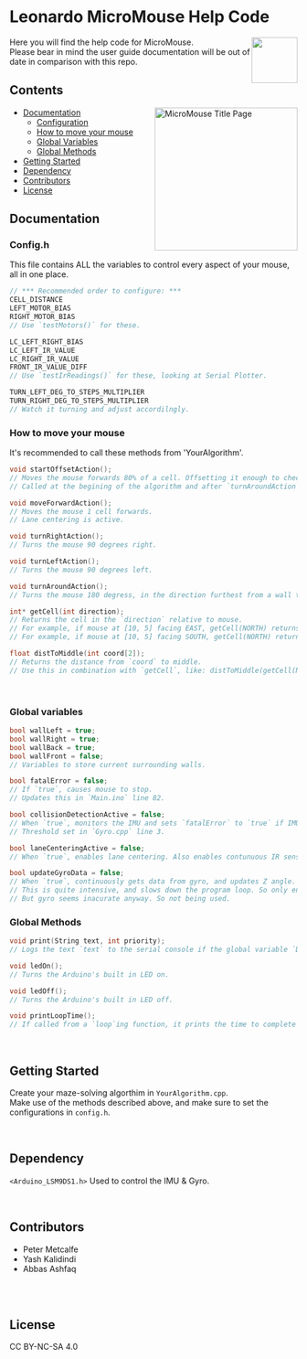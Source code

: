 <h1 style="text-decoration: none;">Leonardo MicroMouse Help Code</h1>
<img height=80px align='right' src='https://upload.wikimedia.org/wikipedia/commons/thumb/8/87/Arduino_Logo.svg/720px-Arduino_Logo.svg.png'/>
Here you will find the help code for MicroMouse.
<br>
Please bear in mind the user guide documentation will be out of date in comparison with this repo.

## Contents
<img src="https://github.com/user-attachments/assets/4a2ef373-2c49-4930-8519-a5ad0b24f1ef" alt="MicroMouse Title Page" align="right" height=250px/>

- [Documentation](#documentation)
    - [Configuration](#config.h)
    - [How to move your mouse](#how-to-move-your-mouse)
    - [Global Variables](#global-variables)
    - [Global Methods](#global-methods)
- [Getting Started](#getting-started)
- [Dependency](#dependency)
- [Contributors](#contributors)
- [License](#license)

## Documentation

### Config.h
This file contains ALL the variables to control every aspect of your mouse, all in one place.
```c++
// *** Recommended order to configure: ***
CELL_DISTANCE
LEFT_MOTOR_BIAS
RIGHT_MOTOR_BIAS
// Use `testMotors()` for these.

LC_LEFT_RIGHT_BIAS
LC_LEFT_IR_VALUE
LC_RIGHT_IR_VALUE
FRONT_IR_VALUE_DIFF
// Use `testIrReadings()` for these, looking at Serial Plotter.

TURN_LEFT_DEG_TO_STEPS_MULTIPLIER
TURN_RIGHT_DEG_TO_STEPS_MULTIPLIER
// Watch it turning and adjust accordilngly.
```

### How to move your mouse
It's recommended to call these methods from 'YourAlgorithm'.
```c++
void startOffsetAction();
// Moves the mouse forwards 80% of a cell. Offsetting it enough to check the walls in the next cell.
// Called at the begining of the algorithm and after `turnAroundAction`.

void moveForwardAction();
// Moves the mouse 1 cell forwards.
// Lane centering is active.

void turnRightAction();
// Turns the mouse 90 degrees right.

void turnLeftAction();
// Turns the mouse 90 degrees left.

void turnAroundAction();
// Turns the mouse 180 degress, in the direction furthest from a wall to avoid collision.

int* getCell(int direction);
// Returns the cell in the `direction` relative to mouse.
// For example, if mouse at [10, 5] facing EAST, getCell(NORTH) returns [9, 5].
// For example, if mouse at [10, 5] facing SOUTH, getCell(NORTH) returns [10, 4].

float distToMiddle(int coord[2]);
// Returns the distance from `coord` to middle.
// Use this in combination with `getCell`, like: distToMiddle(getCell(NORTH));

```
<br>

### Global variables
```c++
bool wallLeft = true;
bool wallRight = true;
bool wallBack = true;
bool wallFront = false;
// Variables to store current surrounding walls.

bool fatalError = false; 
// If `true`, causes mouse to stop. 
// Updates this in `Main.ino` line 82.

bool collisionDetectionActive = false;
// When `true`, monitors the IMU and sets `fatalError` to `true` if IMU data goes above threshold, indicating a collision. 
// Threshold set in `Gyro.cpp` line 3.

bool laneCenteringActive = false;
// When `true`, enables lane centering. Also enables contunuous IR sensor readings.

bool updateGyroData = false;
// When `true`, continuously gets data from gyro, and updates Z angle.
// This is quite intensive, and slows down the program loop. So only enables when required, like when turning.
// But gyro seems inacurate anyway. So not being used.
```

### Global Methods

```c++
void print(String text, int priority);
// Logs the text `text` to the serial console if the global variable `DEBUG_MODE` is greater than `priority`.

void ledOn();
// Turns the Arduino's built in LED on.

void ledOff();
// Turns the Arduino's built in LED off.

void printLoopTime();
// If called from a `loop`ing function, it prints the time to complete 1 cycle.
```

<br>

## Getting Started
Create your maze-solving algorthim in `YourAlgorithm.cpp`. <br>
Make use of the methods described above, and make sure to set the configurations in `config.h`.

<br>

## Dependency
`<Arduino_LSM9DS1.h>` Used to control the IMU & Gyro.

<br>

## Contributors
* Peter Metcalfe
* Yash Kalidindi
* Abbas Ashfaq

<br>
<br>

## License
CC BY-NC-SA 4.0
